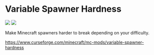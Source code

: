 # Variable Spawner Hardness
[![](https://cf.way2muchnoise.eu/long_400396_downloads.svg)](https://www.curseforge.com/minecraft/mc-mods/variable-spawner-hardness) [![](https://cf.way2muchnoise.eu/versions/For%20MC_400396_all.svg)](https://www.curseforge.com/minecraft/mc-mods/variable-spawner-hardness/files)

Make Minecraft spawners harder to break depending on your difficulty.

https://www.curseforge.com/minecraft/mc-mods/variable-spawner-hardness
